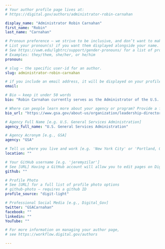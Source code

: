 ```yaml
---
# Your author profile page lives at:
# https://digital.gov/authors/administrator-robin-carnahan

display_name: "Administrator Robin Carnahan"
first_name: "Robin"
last_name: "Carnahan"

# Pronoun preference — we strive to be inclusive, and don’t want to make assumptions on a person’s first name (be it a gender-neutral name, or is one more common in languages other than English). Learn more http://www.MyPronouns.org
# List your pronoun(s) if you want them displayed alongside your name. Leave it blank and we'll use just your name.
# See https://uwm.edu/lgbtrc/support/gender-pronouns/ for a list of pronouns
# Examples: they/them, she/her, or he/him
pronoun: 

# slug — the specific user-id for an author.
slug: administrator-robin-carnahan

# if you include an email address, it will be displayed on your profile page
email: 

# Bio — keep it under 50 words
bio: "Robin Carnahan currently serves as the Administrator of the U.S. General Services Administration (GSA).<br /><br />As Administrator, she is working to empower GSA career professionals and build on the agency’s efforts to deliver the best value in real estate, acquisition, and technology services to the government and American people.<br /><br />Prior to joining GSA, Carnahan served in executive and leadership roles in business, academia and government, including as the Secretary of State of Missouri (2005-2013), and founded and led the State and Local Government Practice at 18F, a tech consultancy, inside GSA (2016–2020). She’s a nationally recognized government technology leader and in 2017 was named one of the federal government’s “Top Women in Tech.” Most recently, Carnahan was a Fellow at Georgetown University’s Beeck Center where she co-founded the State Software Collaborative.<br /><br />As Secretary of State, Carnahan also served as the state’s Chief Election Official and State Securities Regulator and was responsible for providing in-person and online services to hundreds of thousands of customers. An essential part of her job was leading the office’s technology modernization efforts across 7 operating divisions. She frequently speaks, writes and testifies about government innovation through smarter use of technology.<br /><br />While previously at GSA, Carnahan helped federal, state, and local government agencies improve customer facing digital services and cut costs. She focused on training and empowering non-technical executives on ways to reduce risk and deliver better results for the public by more effectively budgeting, procuring, implementing, and overseeing digital modernization projects.<br /><br />Carnahan holds a bachelor’s degree in Economics from William Jewell College and a J.D. from the University of Virginia School of Law."

# Where can people learn more about your agency or program? Provide a full URL [e.g. 'https://www.example.gov/']
bio_url: "https://www.gsa.gov/about-us/organization/leadership-directory/administrator"

# Agency Full Name [e.g. U.S. General Services Administration]
agency_full_name: "U.S. General Services Administration"

# Agency Acronym [e.g., GSA]
agency: "GSA"

# Tell us where you live and work [e.g. 'New York City' or 'Portland, OR']
location: ""

# Your GitHub username [e.g. 'jeremyzilar']
# See [URL] Having a GitHub account will allow you to edit pages on DigitalGov. The image used in your GitHub account can also be used to populate your digital.gov profile photo.
github: ""

# Profile Photo
# See [URL] for a full list of profile photo options
# github-photo — requires a github ID
profile_source: "digit-light"

# Professional Social Media [e.g., Digital_Gov]
twitter: "GSACarnahan"
facebook: ""
linkedin: ""
YouTube: ""

# For more information on managing your author page,
# see https://workflow.digital.gov/authors

---
```

